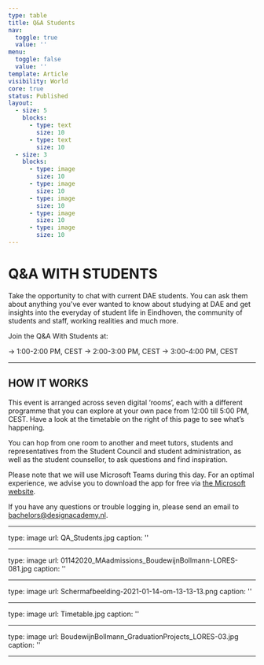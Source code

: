```yaml
---
type: table
title: Q&A Students
nav:
  toggle: true
  value: ''
menu:
  toggle: false
  value: ''
template: Article
visibility: World
core: true
status: Published
layout:
  - size: 5
    blocks:
      - type: text
        size: 10
      - type: text
        size: 10
  - size: 3
    blocks:
      - type: image
        size: 10
      - type: image
        size: 10
      - type: image
        size: 10
      - type: image
        size: 10
      - type: image
        size: 10
---
```


# Q&A WITH STUDENTS

Take the opportunity to chat with current DAE students. You can ask them about anything you've ever wanted to know about studying at DAE and get insights into the everyday of student life in Eindhoven, the community of students and staff, working realities and much more.

Join the Q&A With Students at: 

→ 1:00-2:00 PM, CEST 
→ 2:00-3:00 PM, CEST
→ 3:00-4:00 PM, CEST

---

## HOW IT WORKS

This event is arranged across seven digital ‘rooms’, each with a different programme that you can explore at your own pace from 12:00 till 5:00 PM, CEST. Have a look at the timetable on the right of this page to see what’s happening.

You can hop from one room to another and meet tutors, students and representatives from the Student Council and student administration, as well as the student counsellor, to ask questions and find inspiration.

Please note that we will use Microsoft Teams during this day. For an optimal experience, we advise you to download the app for free via [the Microsoft website](https://www.microsoft.com/nl-nl/microsoft-365/microsoft-teams/download-app).

If you have any questions or trouble logging in, please send an email to <bachelors@designacademy.nl>.

---

type: image
url: QA_Students.jpg
caption: ''

---

type: image
url: 01142020_MAadmissions_BoudewijnBollmann-LORES-081.jpg
caption: ''

---

type: image
url: Schermafbeelding-2021-01-14-om-13-13-13.png
caption: ''

---

type: image
url: Timetable.jpg
caption: ''

---

type: image
url: BoudewijnBollmann_GraduationProjects_LORES-03.jpg
caption: ''

---
